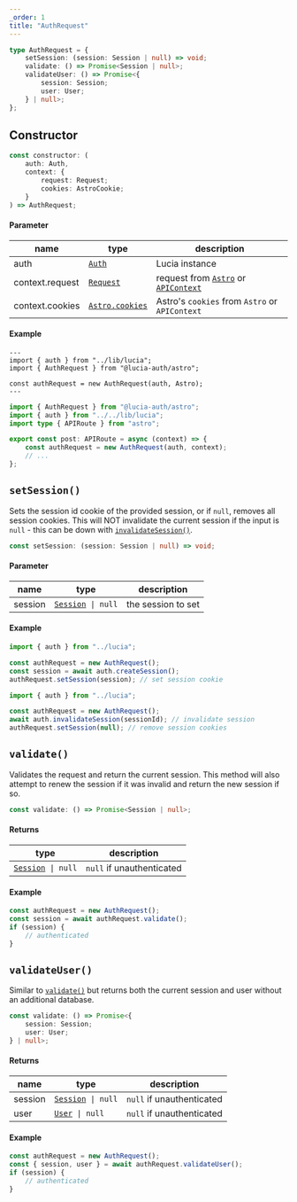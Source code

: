 ```yaml
---
_order: 1
title: "AuthRequest"
---
```


```ts
type AuthRequest = {
	setSession: (session: Session | null) => void;
	validate: () => Promise<Session | null>;
	validateUser: () => Promise<{
		session: Session;
		user: User;
	} | null>;
};
```

## Constructor

```ts
const constructor: (
	auth: Auth,
	context: {
		request: Request;
		cookies: AstroCookie;
	}
) => AuthRequest;
```

#### Parameter

| name            | type                                                                                 | description                                                                                                                                                                        |
| --------------- | ------------------------------------------------------------------------------------ | ---------------------------------------------------------------------------------------------------------------------------------------------------------------------------------- |
| auth            | [`Auth`](/reference/lucia-auth/auth)                                                 | Lucia instance                                                                                                                                                                     |
| context.request | [`Request` ](https://developer.mozilla.org/en-US/docs/Web/API/Request)               | request from [`Astro`](https://docs.astro.build/en/reference/api-reference/#astro-global) or [`APIContext`](https://docs.astro.build/en/reference/api-reference/#endpoint-context) |
| context.cookies | [`Astro.cookies`](https://docs.astro.build/en/reference/api-reference/#astrocookies) | Astro's `cookies` from `Astro` or `APIContext`                                                                                                                                     |

#### Example

```astro
---
import { auth } from "../lib/lucia";
import { AuthRequest } from "@lucia-auth/astro";

const authRequest = new AuthRequest(auth, Astro);
---
```

```ts
import { AuthRequest } from "@lucia-auth/astro";
import { auth } from "../../lib/lucia";
import type { APIRoute } from "astro";

export const post: APIRoute = async (context) => {
	const authRequest = new AuthRequest(auth, context);
	// ...
};
```

## `setSession()`

Sets the session id cookie of the provided session, or if `null`, removes all session cookies. This will NOT invalidate the current session if the input is `null` - this can be down with [`invalidateSession()`](/reference/lucia-auth/auth#invalidatesession).

```ts
const setSession: (session: Session | null) => void;
```

#### Parameter

| name    | type                                                       | description        |
| ------- | ---------------------------------------------------------- | ------------------ |
| session | [`Session`](/reference/lucia-auth/types#session)` \| null` | the session to set |

#### Example

```ts
import { auth } from "../lucia";

const authRequest = new AuthRequest();
const session = await auth.createSession();
authRequest.setSession(session); // set session cookie
```

```ts
import { auth } from "../lucia";

const authRequest = new AuthRequest();
await auth.invalidateSession(sessionId); // invalidate session
authRequest.setSession(null); // remove session cookies
```

## `validate()`

Validates the request and return the current session. This method will also attempt to renew the session if it was invalid and return the new session if so.

```ts
const validate: () => Promise<Session | null>;
```

#### Returns

| type                                                       | description               |
| ---------------------------------------------------------- | ------------------------- |
| [`Session`](/reference/lucia-auth/types#session)` \| null` | `null` if unauthenticated |

#### Example

```ts
const authRequest = new AuthRequest();
const session = await authRequest.validate();
if (session) {
	// authenticated
}
```

## `validateUser()`

Similar to [`validate()`](#validate) but returns both the current session and user without an additional database.

```ts
const validate: () => Promise<{
	session: Session;
	user: User;
} | null>;
```

#### Returns

| name    | type                                                       | description               |
| ------- | ---------------------------------------------------------- | ------------------------- |
| session | [`Session`](/reference/lucia-auth/types#session)` \| null` | `null` if unauthenticated |
| user    | [`User`](/reference/lucia-auth/types#user)` \| null`       | `null` if unauthenticated |

#### Example

```ts
const authRequest = new AuthRequest();
const { session, user } = await authRequest.validateUser();
if (session) {
	// authenticated
}
```
